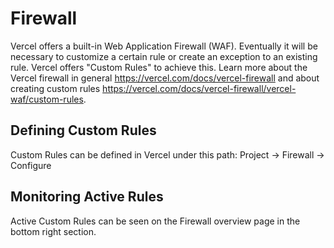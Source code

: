 # Firewall
Vercel offers a built-in Web Application Firewall (WAF). Eventually it will be necessary to customize a certain rule or create an exception to an existing rule. Vercel offers "Custom Rules" to achieve this. Learn more about the Vercel firewall in general
https://vercel.com/docs/vercel-firewall and about creating custom rules https://vercel.com/docs/vercel-firewall/vercel-waf/custom-rules.

## Defining Custom Rules
Custom Rules can be defined in Vercel under this path:
Project -> Firewall -> Configure

## Monitoring Active Rules
Active Custom Rules can be seen on the Firewall overview page in the bottom right section.